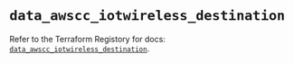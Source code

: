 # `data_awscc_iotwireless_destination`

Refer to the Terraform Registory for docs: [`data_awscc_iotwireless_destination`](https://registry.terraform.io/providers/hashicorp/awscc/0.70.0/docs/data-sources/iotwireless_destination).
